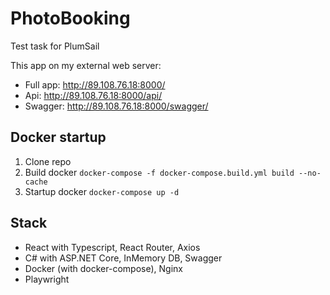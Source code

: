 ﻿# PhotoBooking

Test task for PlumSail 

This app on my external web server:
- Full app: http://89.108.76.18:8000/
- Api: http://89.108.76.18:8000/api/
- Swagger: http://89.108.76.18:8000/swagger/


## Docker startup

1. Clone repo
2. Build docker `docker-compose -f docker-compose.build.yml build --no-cache`
3. Startup docker `docker-compose up -d`

## Stack

- React with Typescript, React Router, Axios
- C# with ASP.NET Core, InMemory DB, Swagger
- Docker (with docker-compose), Nginx
- Playwright
